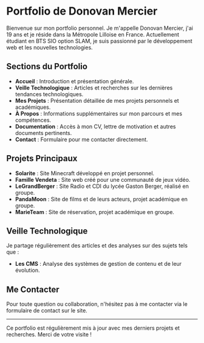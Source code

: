 # Portfolio de Donovan Mercier

Bienvenue sur mon portfolio personnel. Je m'appelle Donovan Mercier, j'ai 19 ans et je réside dans la Métropole Lilloise en France. Actuellement étudiant en BTS SIO option SLAM, je suis passionné par le développement web et les nouvelles technologies.

## Sections du Portfolio

- **Accueil** : Introduction et présentation générale.
- **Veille Technologique** : Articles et recherches sur les dernières tendances technologiques.
- **Mes Projets** : Présentation détaillée de mes projets personnels et académiques.
- **À Propos** : Informations supplémentaires sur mon parcours et mes compétences.
- **Documentation** : Accès à mon CV, lettre de motivation et autres documents pertinents.
- **Contact** : Formulaire pour me contacter directement.

## Projets Principaux

- **Solarite** : Site Minecraft développé en projet personnel.
- **Famille Vendeta** : Site web créé pour une communauté de jeux vidéo.
- **LeGrandBerger** : Site Radio et CDI du lycée Gaston Berger, réalisé en groupe.
- **PandaMoon** : Site de films et de leurs acteurs, projet académique en groupe.
- **MarieTeam** : Site de réservation, projet académique en groupe.

## Veille Technologique

Je partage régulièrement des articles et des analyses sur des sujets tels que :

- **Les CMS** : Analyse des systèmes de gestion de contenu et de leur évolution.

## Me Contacter

Pour toute question ou collaboration, n'hésitez pas à me contacter via le formulaire de contact sur le site.

---

Ce portfolio est régulièrement mis à jour avec mes derniers projets et recherches. Merci de votre visite !

